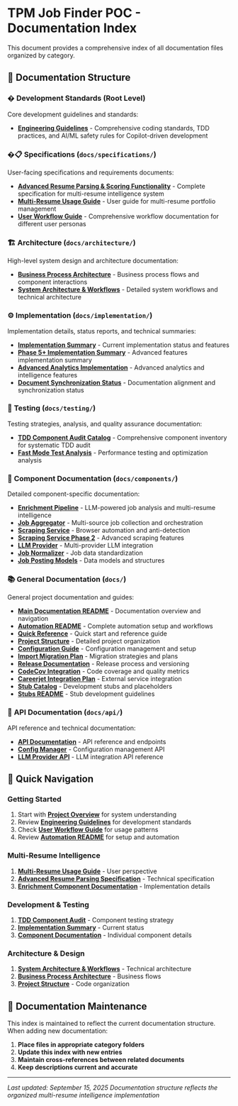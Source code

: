 # TPM Job Finder POC - Documentation Index

This document provides a comprehensive index of all documentation files organized by category.

## 📁 Documentation Structure

### �️ **Development Standards** (Root Level)
Core development guidelines and standards:
- **[Engineering Guidelines](../ENGINEERING_GUIDELINES.md)** - Comprehensive coding standards, TDD practices, and AI/ML safety rules for Copilot-driven development

### �📋 **Specifications** (`docs/specifications/`)
User-facing specifications and requirements documents:
- **[Advanced Resume Parsing & Scoring Functionality](specifications/Advanced%20Resume%20Parsing_Scoring%20Functionality.md)** - Complete specification for multi-resume intelligence system
- **[Multi-Resume Usage Guide](specifications/MULTI_RESUME_USAGE_GUIDE.md)** - User guide for multi-resume portfolio management
- **[User Workflow Guide](specifications/USER_WORKFLOW_GUIDE.md)** - Comprehensive workflow documentation for different user personas

### 🏗️ **Architecture** (`docs/architecture/`)
High-level system design and architecture documentation:
- **[Business Process Architecture](architecture/BUSINESS_PROCESS_ARCHITECTURE.md)** - Business process flows and component interactions
- **[System Architecture & Workflows](architecture/SYSTEM_ARCHITECTURE_WORKFLOWS.md)** - Detailed system workflows and technical architecture

### ⚙️ **Implementation** (`docs/implementation/`)
Implementation details, status reports, and technical summaries:
- **[Implementation Summary](implementation/IMPLEMENTATION_SUMMARY.md)** - Current implementation status and features
- **[Phase 5+ Implementation Summary](implementation/PHASE5_IMPLEMENTATION_SUMMARY.md)** - Advanced features implementation summary
- **[Advanced Analytics Implementation](implementation/ADVANCED_ANALYTICS_IMPLEMENTATION.md)** - Advanced analytics and intelligence features
- **[Document Synchronization Status](implementation/DOCUMENT_SYNCHRONIZATION_STATUS.md)** - Documentation alignment and synchronization status

### 🧪 **Testing** (`docs/testing/`)
Testing strategies, analysis, and quality assurance documentation:
- **[TDD Component Audit Catalog](testing/TDD_COMPONENT_AUDIT_CATALOG.md)** - Comprehensive component inventory for systematic TDD audit
- **[Fast Mode Test Analysis](testing/FAST_MODE_TEST_ANALYSIS.md)** - Performance testing and optimization analysis

### 🔧 **Component Documentation** (`docs/components/`)
Detailed component-specific documentation:
- **[Enrichment Pipeline](components/enrichment.md)** - LLM-powered job analysis and multi-resume intelligence
- **[Job Aggregator](components/job_aggregator.md)** - Multi-source job collection and orchestration
- **[Scraping Service](components/scraping_service.md)** - Browser automation and anti-detection
- **[Scraping Service Phase 2](components/scraping_service_phase2.md)** - Advanced scraping features
- **[LLM Provider](components/llm_provider.md)** - Multi-provider LLM integration
- **[Job Normalizer](components/job_normalizer.md)** - Job data standardization
- **[Job Posting Models](components/JobPosting.md)** - Data models and structures

### 📚 **General Documentation** (`docs/`)
General project documentation and guides:
- **[Main Documentation README](README.md)** - Documentation overview and navigation
- **[Automation README](AUTOMATION_README.md)** - Complete automation setup and workflows
- **[Quick Reference](QUICK_REFERENCE.md)** - Quick start and reference guide
- **[Project Structure](PROJECT_STRUCTURE.md)** - Detailed project organization
- **[Configuration Guide](config.rst)** - Configuration management and setup
- **[Import Migration Plan](IMPORT_MIGRATION_PLAN.md)** - Migration strategies and plans
- **[Release Documentation](RELEASE.md)** - Release process and versioning
- **[CodeCov Integration](CODECOV.md)** - Code coverage and quality metrics
- **[Careerjet Integration Plan](Careerjet_Integration_Plan.md)** - External service integration
- **[Stub Catalog](STUB_CATALOG.md)** - Development stubs and placeholders
- **[Stubs README](STUBS_README.md)** - Stub development guidelines

### 🔗 **API Documentation** (`docs/api/`)
API reference and technical documentation:
- **[API Documentation](api/README.md)** - API reference and endpoints
- **[Config Manager](api/config_manager.rst)** - Configuration management API
- **[LLM Provider API](api/llm_provider.rst)** - LLM integration API reference

## 🎯 **Quick Navigation**

### **Getting Started**
1. Start with **[Project Overview](../PROJECT_OVERVIEW.md)** for system understanding
2. Review **[Engineering Guidelines](../ENGINEERING_GUIDELINES.md)** for development standards
3. Check **[User Workflow Guide](specifications/USER_WORKFLOW_GUIDE.md)** for usage patterns
4. Review **[Automation README](AUTOMATION_README.md)** for setup and automation

### **Multi-Resume Intelligence**
1. **[Multi-Resume Usage Guide](specifications/MULTI_RESUME_USAGE_GUIDE.md)** - User perspective
2. **[Advanced Resume Parsing Specification](specifications/Advanced%20Resume%20Parsing_Scoring%20Functionality.md)** - Technical specification
3. **[Enrichment Component Documentation](components/enrichment.md)** - Implementation details

### **Development & Testing**
1. **[TDD Component Audit](testing/TDD_COMPONENT_AUDIT_CATALOG.md)** - Component testing strategy
2. **[Implementation Summary](implementation/IMPLEMENTATION_SUMMARY.md)** - Current status
3. **[Component Documentation](components/)** - Individual component details

### **Architecture & Design**
1. **[System Architecture & Workflows](architecture/SYSTEM_ARCHITECTURE_WORKFLOWS.md)** - Technical architecture
2. **[Business Process Architecture](architecture/BUSINESS_PROCESS_ARCHITECTURE.md)** - Business flows
3. **[Project Structure](PROJECT_STRUCTURE.md)** - Code organization

## 🔄 **Documentation Maintenance**

This index is maintained to reflect the current documentation structure. When adding new documentation:

1. **Place files in appropriate category folders**
2. **Update this index with new entries**
3. **Maintain cross-references between related documents**
4. **Keep descriptions current and accurate**

---

*Last updated: September 15, 2025*
*Documentation structure reflects the organized multi-resume intelligence implementation*